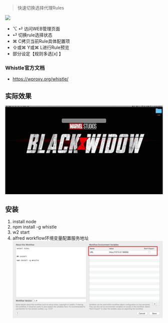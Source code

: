 > 快速切换选择代理Rules

[![](https://img.shields.io/badge/version-v1.4-green)](./Whistle.alfredworkflow)

- ⌥ ⏎ 访问WEB管理页面
- ⏎ 切换rule选择状态
- ⌘ C拷贝当前Rule具体配置项
- ⇧或⌘ Y或⌘ L进行Rule预览
- 部分设定【规则多选[x] 】

### Whistle官方文档

- https://wproxy.org/whistle/

## 实际效果

![](./screenshot.gif)

## 安装

1. install node
2. npm install -g whistle
3. w2 start 
4. alfred workflow环境变量配置服务地址
    ![](./screenshot2.png)
